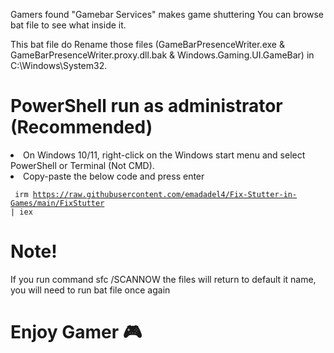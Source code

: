 Gamers found "Gamebar Services" makes game shuttering You can browse bat file to see what inside it.


This bat file do Rename those files
(GameBarPresenceWriter.exe & GameBarPresenceWriter.proxy.dll.bak & Windows.Gaming.UI.GameBar) in C:\Windows\System32.
<h1>PowerShell run as administrator (Recommended) </h1>
<li>On Windows 10/11, right-click on the Windows start menu and select PowerShell or Terminal (Not CMD).</li>
<li>Copy-paste the below code and press enter</li>

<code> irm https://raw.githubusercontent.com/emadadel4/Fix-Stutter-in-Games/main/FixStutter | iex</code></li>


<h1>Note!</h1>

If you run command sfc /SCANNOW the files will return to default it name, you will need to run bat file once again
<h1></h1>

<h1>Enjoy Gamer 🎮</h1>
